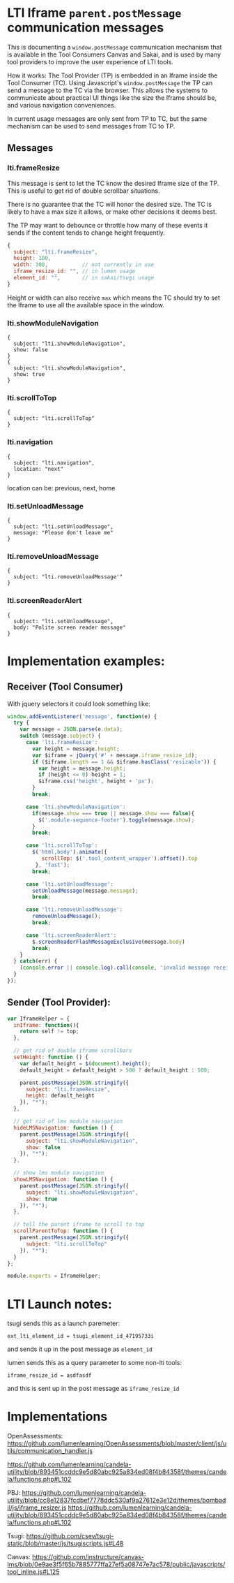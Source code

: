 # LTI Iframe `parent.postMessage` communication messages

This is documenting a `window.postMessage` communication mechanism 
that is available in the Tool Consumers Canvas and Sakai, and is 
used by many tool providers to improve the user experience of LTI
tools.

How it works: The Tool Provider (TP) is embedded in an Iframe inside
the Tool Consumer (TC). Using Javascript's `window.postMessage` the
TP can send a message to the TC via the browser. This allows the
systems to communicate about practical UI things like the size the
Iframe should be, and various navigation conveniences.

In current usage messages are only sent from TP to TC, but the same
mechanism can be used to send messages from TC to TP.

## Messages

### lti.frameResize
This message is sent to let the TC know the desired Iframe size of
the TP. This is useful to get rid of double scrollbar situations.

There is no guarantee that the TC will honor the desired size. The
TC is likely to have a max size it allows, or make other decisions
it deems best.

The TP may want to debounce or throttle how many of these events it
sends if the content tends to change height frequently.
```js
{
  subject: "lti.frameResize",
  height: 100,
  width: 300,           // not currently in use
  iframe_resize_id: "", // in lumen usage
  element_id: "",       // in sakai/tsugi usage
}
```
Height or width can also receive `max` which means the TC should
try to set the Iframe to use all the available space in the window.

### lti.showModuleNavigation
```
{
  subject: "lti.showModuleNavigation",
  show: false
}
{
  subject: "lti.showModuleNavigation",
  show: true
}
```
### lti.scrollToTop
```
{
  subject: "lti.scrollToTop"
}
```

### lti.navigation
```
{
  subject: "lti.navigation",
  location: "next"
}
```
location can be: previous, next, home

### lti.setUnloadMessage
```
{
  subject: "lti.setUnloadMessage",
  message: "Please don't leave me"
}
```

### lti.removeUnloadMessage
```
{
  subject: "lti.removeUnloadMessage'"
}
```

### lti.screenReaderAlert
```
{
  subject: "lti.setUnloadMessage",
  body: "Polite screen reader message"
}
```

# Implementation examples:
## Receiver (Tool Consumer)
With jquery selectors it could look something like:
```js
window.addEventListener('message', function(e) {
  try {
    var message = JSON.parse(e.data);
    switch (message.subject) {
      case 'lti.frameResize':
        var height = message.height;
        var $iframe = jQuery('#' + message.iframe_resize_id);
        if ($iframe.length == 1 && $iframe.hasClass('resizable')) {
          var height = message.height;
          if (height <= 0) height = 1;
          $iframe.css('height', height + 'px');
        }
        break;

      case 'lti.showModuleNavigation':
        if(message.show === true || message.show === false){
          $('.module-sequence-footer').toggle(message.show);
        }
        break;

      case 'lti.scrollToTop':
        $('html,body').animate({
           scrollTop: $('.tool_content_wrapper').offset().top
         }, 'fast');
        break;

      case 'lti.setUnloadMessage':
        setUnloadMessage(message.message);
        break;

      case 'lti.removeUnloadMessage':
        removeUnloadMessage();
        break;

      case 'lti.screenReaderAlert':
        $.screenReaderFlashMessageExclusive(message.body)
        break;
    }
  } catch(err) {
    (console.error || console.log).call(console, 'invalid message received from');
  }
});
```

## Sender (Tool Provider):
```js
var IframeHelper = {
  inIframe: function(){
    return self != top;
  },

  // get rid of double iframe scrollbars
  setHeight: function () {
    var default_height = $(document).height();
    default_height = default_height > 500 ? default_height : 500;

    parent.postMessage(JSON.stringify({
      subject: "lti.frameResize",
      height: default_height
    }), "*");
  },

  // get rid of lms module navigation
  hideLMSNavigation: function () {
    parent.postMessage(JSON.stringify({
      subject: "lti.showModuleNavigation",
      show: false
    }), "*");
  },

  // show lms module navigation
  showLMSNavigation: function () {
    parent.postMessage(JSON.stringify({
      subject: "lti.showModuleNavigation",
      show: true
    }), "*");
  },

  // tell the parent iframe to scroll to top
  scrollParentToTop: function () {
    parent.postMessage(JSON.stringify({
      subject: "lti.scrollToTop"
    }), "*");
  }
};

module.exports = IframeHelper;

```
# LTI Launch notes:
tsugi sends this as a launch paremeter:
```
ext_lti_element_id = tsugi_element_id_47195733i
```
and sends it up in the post message as `element_id`



lumen sends this as a query parameter to some non-lti tools:
```
iframe_resize_id = asdfasdf
```
and this is sent up in the post message as `iframe_resize_id`


# Implementations

OpenAssessments:
https://github.com/lumenlearning/OpenAssessments/blob/master/client/js/utils/communication_handler.js

https://github.com/lumenlearning/candela-utility/blob/893451ccddc9e5d80abc925a834ed08f4b84358f/themes/candela/functions.php#L102

PBJ:
https://github.com/lumenlearning/candela-utility/blob/cc8e12837fcdbef7778ddc530af9a27612e3e12d/themes/bombadil/js/iframe_resizer.js
https://github.com/lumenlearning/candela-utility/blob/893451ccddc9e5d80abc925a834ed08f4b84358f/themes/candela/functions.php#L102

Tsugi:
https://github.com/csev/tsugi-static/blob/master/js/tsugiscripts.js#L48

Canvas:
https://github.com/instructure/canvas-lms/blob/0e9ae3f5f65b7885777ffa27ef5a08747e7ac578/public/javascripts/tool_inline.js#L125



